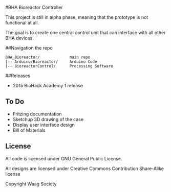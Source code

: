 #BHA Bioreactor Controller

This project is still in alpha phase, meaning that the prototype is not functional at all.

The goal is to create one central control unit that can interface with all other BHA devices.

##Navigation the repo

 	BHA_Bioreactor/				main repo
 	|-- Arduino/Bioreactor/		Arduino Code
 	|-- BioreactorControl/		Processing Software
 	
##Releases

* 2015 BioHack Academy 1 release

## To Do

* Fritzing documentation
* Sketchup 3D drawing of the case
* Display user interface design
* Bill of Materials

## License

All code is licensed under GNU General Public License.

All designs are licensed under Creative Commons Contribution Share-Alike license

Copyright Waag Society